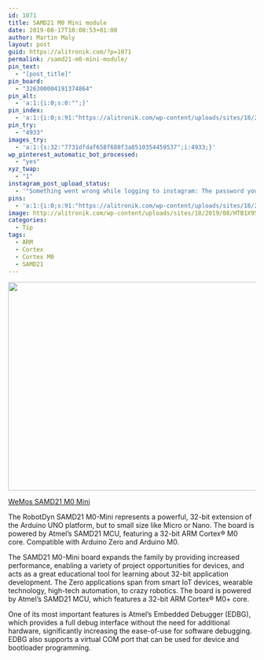 ```yaml
---
id: 1071
title: SAMD21 M0 Mini module
date: 2019-08-17T10:08:53+01:00
author: Martin Maly
layout: post
guid: https://alitronik.com/?p=1071
permalink: /samd21-m0-mini-module/
pin_text:
  - "[post_title]"
pin_board:
  - "326300004191374864"
pin_alt:
  - 'a:1:{i:0;s:0:"";}'
pin_index:
  - 'a:1:{i:0;s:91:"https://alitronik.com/wp-content/uploads/sites/18/2019/08/HTB1X9SRbinrK1Rjy1Xcq6yeDVXaB.jpg";}'
pin_try:
  - "4933"
images_try:
  - 'a:1:{s:32:"7731dfdaf658f688f3a0510354459537";i:4933;}'
wp_pinterest_automatic_bot_processed:
  - "yes"
xyz_twap:
  - "1"
instagram_post_upload_status:
  - '"Something went wrong while logging to instagram: The password you entered is incorrect. Please try again."'
pins:
  - 'a:1:{i:0;s:91:"https://alitronik.com/wp-content/uploads/sites/18/2019/08/HTB1X9SRbinrK1Rjy1Xcq6yeDVXaB.jpg";}'
image: http://alitronik.com/wp-content/uploads/sites/18/2019/08/HTB1X9SRbinrK1Rjy1Xcq6yeDVXaB.jpg
categories:
  - Tip
tags:
  - ARM
  - Cortex
  - Cortex M0
  - SAMD21
---
```


<img loading="lazy" width="762" height="424" src="https://alitronik.com/wp-content/uploads/sites/18/2019/08/HTB1X9SRbinrK1Rjy1Xcq6yeDVXaB.jpg" alt="" class="wp-image-1072" srcset="https://alitronik.com/wp-content/uploads/sites/18/2019/08/HTB1X9SRbinrK1Rjy1Xcq6yeDVXaB.jpg 762w, https://alitronik.com/wp-content/uploads/sites/18/2019/08/HTB1X9SRbinrK1Rjy1Xcq6yeDVXaB-300x167.jpg 300w, https://alitronik.com/wp-content/uploads/sites/18/2019/08/HTB1X9SRbinrK1Rjy1Xcq6yeDVXaB-351x195.jpg 351w, https://alitronik.com/wp-content/uploads/sites/18/2019/08/HTB1X9SRbinrK1Rjy1Xcq6yeDVXaB-460x256.jpg 460w" sizes="(max-width: 762px) 100vw, 762px" />

[WeMos SAMD21 M0 Mini](http://s.click.aliexpress.com/e/c2eVCrvI)

The RobotDyn SAMD21 M0-Mini represents a powerful, 32-bit extension of the Arduino UNO platform, but to small size like Micro or Nano. The board is powered by Atmel&#8217;s SAMD21 MCU, featuring a 32-bit ARM Cortex® M0 core. Compatible with Arduino Zero and Arduino M0.

The SAMD21 M0-Mini board expands the family by providing increased performance, enabling a variety of project opportunities for devices, and acts as a great educational tool for learning about 32-bit application development. The Zero applications span from smart IoT devices, wearable technology, high-tech automation, to crazy robotics. The board is powered by Atmel&#8217;s SAMD21 MCU, which features a 32-bit ARM Cortex® M0+ core.

One of its most important features is Atmel&#8217;s Embedded Debugger (EDBG), which provides a full debug interface without the need for additional hardware, significantly increasing the ease-of-use for software debugging. EDBG also supports a virtual COM port that can be used for device and bootloader programming.

